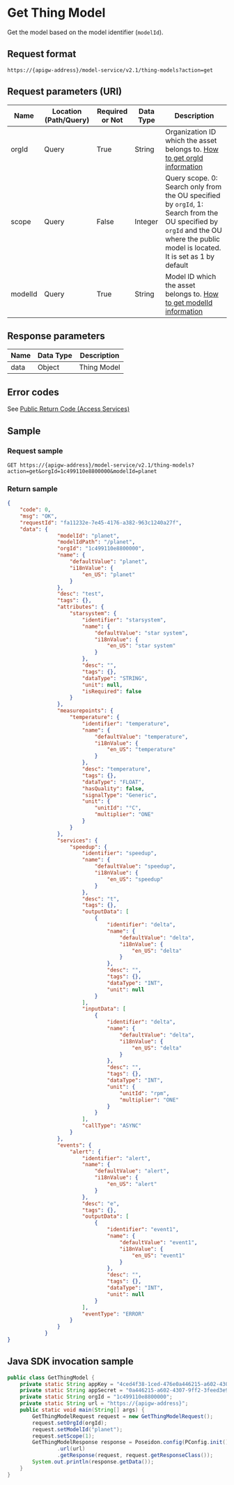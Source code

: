 # Get Thing Model



Get the model based on the model identifier (`modelId`).

## Request format

```
https://{apigw-address}/model-service/v2.1/thing-models?action=get
```

## Request parameters (URI)

| Name | Location (Path/Query) | Required or Not | Data Type | Description |
|-------|-------------|-----|------|----------|
| orgId   | Query            | True     | String    | Organization ID which the asset belongs to. [How to get orgId information](/docs/api/en/latest/api_faqs#how-to-get-orgid-information-orgid) |
| scope   | Query            | False    | Integer   | Query scope. 0: Search only from the OU specified by `orgId`, 1: Search from the OU specified by `orgId` and the OU where the public model is located. It is set as 1 by default|
| modelId | Query            | True     | String    | Model ID which the asset belongs to. [How to get modelId information](/docs/api/en/latest/api_faqs.html#how-to-get-modeid-information-modeid)|



## Response parameters

| Name | Data Type | Description |
|-----------|-----------|----------|
|data|Object|Thing Model|



## Error codes

See [Public Return Code (Access Services)](/docs/api/en/latest/overview.html#id8)



## Sample

### Request sample

```
GET https://{apigw-address}/model-service/v2.1/thing-models?action=get&orgId=1c499110e8800000&modelId=planet
```

### Return sample

```json
{
    "code": 0,
    "msg": "OK",
    "requestId": "fa11232e-7e45-4176-a382-963c1240a27f",
    "data": {
                "modelId": "planet",
                "modelIdPath": "/planet",
                "orgId": "1c499110e8800000",
                "name": {
                    "defaultValue": "planet",
                    "i18nValue": {
                        "en_US": "planet"
                    }
                },
                "desc": "test",
                "tags": {},
                "attributes": {
                    "starsystem": {
                        "identifier": "starsystem",
                        "name": {
                            "defaultValue": "star system",
                            "i18nValue": {
                                "en_US": "star system"
                            }
                        },
                        "desc": "",
                        "tags": {},
                        "dataType": "STRING",
                        "unit": null,
                        "isRequired": false
                    }
                },
                "measurepoints": {
                    "temperature": {
                        "identifier": "temperature",
                        "name": {
                            "defaultValue": "temperature",
                            "i18nValue": {
                                "en_US": "temperature"
                            }
                        },
                        "desc": "temperature",
                        "tags": {},
                        "dataType": "FLOAT",
                        "hasQuality": false,
                        "signalType": "Generic",
                        "unit": {
                            "unitId": "°C",
                            "multiplier": "ONE"
                        }
                    }
                },
                "services": {
                    "speedup": {
                        "identifier": "speedup",
                        "name": {
                            "defaultValue": "speedup",
                            "i18nValue": {
                                "en_US": "speedup"
                            }
                        },
                        "desc": "t",
                        "tags": {},
                        "outputData": [
                            {
                                "identifier": "delta",
                                "name": {
                                    "defaultValue": "delta",
                                    "i18nValue": {
                                        "en_US": "delta"
                                    }
                                },
                                "desc": "",
                                "tags": {},
                                "dataType": "INT",
                                "unit": null
                            }
                        ],
                        "inputData": [
                            {
                                "identifier": "delta",
                                "name": {
                                    "defaultValue": "delta",
                                    "i18nValue": {
                                        "en_US": "delta"
                                    }
                                },
                                "desc": "",
                                "tags": {},
                                "dataType": "INT",
                                "unit": {
                                    "unitId": "rpm",
                                    "multiplier": "ONE"
                                }
                            }
                        ],
                        "callType": "ASYNC"
                    }
                },
                "events": {
                    "alert": {
                        "identifier": "alert",
                        "name": {
                            "defaultValue": "alert",
                            "i18nValue": {
                                "en_US": "alert"
                            }
                        },
                        "desc": "e",
                        "tags": {},
                        "outputData": [
                            {
                                "identifier": "event1",
                                "name": {
                                    "defaultValue": "event1",
                                    "i18nValue": {
                                        "en_US": "event1"
                                    }
                                },
                                "desc": "",
                                "tags": {},
                                "dataType": "INT",
                                "unit": null
                            }
                        ],
                        "eventType": "ERROR"
                    }
                }
            }
}
```


## Java SDK invocation sample

```java
public class GetThingModel {
    private static String appKey = "4ced4f38-1ced-476e0a446215-a602-4307";
    private static String appSecret = "0a446215-a602-4307-9ff2-3feed3e983ce";
    private static String orgId = "1c499110e8800000";
    private static String url = "https://{apigw-address}";
    public static void main(String[] args) {
        GetThingModelRequest request = new GetThingModelRequest();
        request.setOrgId(orgId);
        request.setModelId("planet");
        request.setScope(1);
        GetThingModelResponse response = Poseidon.config(PConfig.init().appKey(appKey).appSecret(appSecret).debug())
                .url(url)
                .getResponse(request, request.getResponseClass());
        System.out.println(response.getData());
    }
}
```